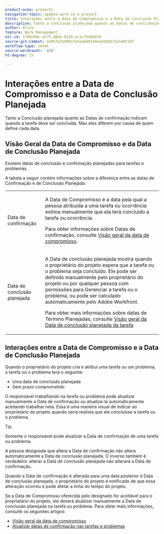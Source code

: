 ```yaml
---
product-area: projects
navigation-topic: update-work-in-a-project
title: Interações entre a Data de Compromisso e a Data de Conclusão Planejada
description: Tanto a Conclusão planejada quanto as Datas de confirmação indicam quando a tarefa deve ser concluída. Mas eles diferem por causa de quem define cada data.
author: Alina
feature: Work Management
exl-id: 1709c60c-ac75-48eb-9226-ec2cf556ebf0
source-git-commit: ee957e319941fe5eabb9144eed184372e5402197
workflow-type: tm+mt
source-wordcount: '410'
ht-degree: 1%

---
```


# Interações entre a Data de Compromisso e a Data de Conclusão Planejada

<!--
this article has mostly information that is repeated from the articles linked from here. I left it in here for searchability's sake.
-->

Tanto a Conclusão planejada quanto as Datas de confirmação indicam quando a tarefa deve ser concluída. Mas eles diferem por causa de quem define cada data.

## Visão Geral da Data de Compromisso e da Data de Conclusão Planejada

Existem datas de conclusão e confirmação planejadas para tarefas e problemas.

A tabela a seguir contém informações sobre a diferença entre as datas de Confirmação e de Conclusão Planejada:

<table style="table-layout:auto"> 
 <col> 
 <col> 
 <tbody> 
  <tr> 
   <td role="rowheader">Data de confirmação</td> 
   <td> <p>A Data de Compromisso é a data pela qual a pessoa atribuída a uma tarefa ou ocorrência estima manualmente que ela terá concluído a tarefa ou ocorrência.</p> <p>Para obter informações sobre Datas de confirmação, consulte <a href="../../../manage-work/projects/updating-work-in-a-project/overview-of-commit-dates.md" class="MCXref xref">Visão geral da data de compromisso</a>.</p> </td> 
  </tr> 
  <tr> 
   <td role="rowheader">Data de conclusão planejada</td> 
   <td> <p>A Data de conclusão planejada mostra quando o proprietário do projeto espera que a tarefa ou o problema seja concluído. Ele pode ser definido manualmente pelo proprietário do projeto ou por qualquer pessoa com permissões para Gerenciar a tarefa ou o problema, ou pode ser calculado automaticamente pelo Adobe Workfront.</p> <p>Para obter mais informações sobre datas de Término Planejadas, consulte <a href="../../../manage-work/tasks/task-information/task-planned-completion-date.md" class="MCXref xref">Visão geral da Data de conclusão planejada da tarefa</a></p> </td> 
  </tr> 
 </tbody> 
</table>

## Interações entre a Data de Compromisso e a Data de Conclusão Planejada

Quando o proprietário do projeto cria e atribui uma tarefa ou um problema, a tarefa ou o problema terá o seguinte:

* Uma data de conclusão planejada
* Sem prazo comprometido

O responsável trabalhando na tarefa ou problema pode atualizar manualmente a Data de confirmação ou atualizá-la automaticamente aceitando trabalhar nela. Essa é uma maneira visual de indicar ao proprietário do projeto quando seria realista que ele concluísse a tarefa ou o problema.

>[!TIP]
>
>Somente o responsável pode atualizar a Data de confirmação de uma tarefa ou problema.

A pessoa designada que altera a Data de confirmação não altera automaticamente a Data de conclusão planejada. O inverso também é verdadeiro: alterar a Data de conclusão planejada não alterará a Data de confirmação.

Quando a Data de confirmação é alterada para uma data posterior à Data de conclusão planejada, o proprietário do projeto é notificado de que essa alteração ocorreu e pode afetar a linha do tempo do projeto.

Se a Data de Compromisso oferecida pelo designado for aceitável para o proprietário do projeto, ele deverá atualizar manualmente a Data de conclusão planejada na tarefa ou problema. Para obter mais informações, consulte os seguintes artigos:

* [Visão geral da data de compromisso](../../../manage-work/projects/updating-work-in-a-project/overview-of-commit-dates.md)
* [Atualizar datas de confirmação nas tarefas e problemas](../../../manage-work/projects/updating-work-in-a-project/update-commit-date-on-tasks-and-issues.md)
